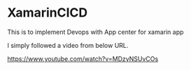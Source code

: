 # XamarinCICD
This is to implement Devops with App center for xamarin app

I simply followed a video from below URL.

https://www.youtube.com/watch?v=MDzyNSUvCOs
